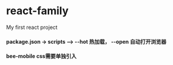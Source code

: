 # react-family
My first react project

#### package.json -> scripts --> --hot 热加载， --open 自动打开浏览器 

#### bee-mobile css需要单独引入

